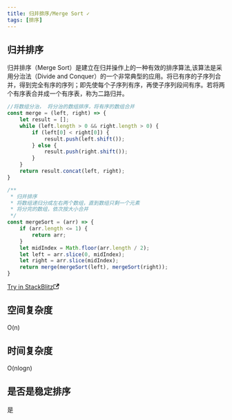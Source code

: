```yaml
---
title: 归并排序/Merge Sort ✓
tags: [排序]
---
```


## 归并排序

归并排序（Merge Sort）是建立在归并操作上的一种有效的排序算法,该算法是采用分治法（Divide and Conquer）的一个非常典型的应用。将已有序的子序列合并，得到完全有序的序列；即先使每个子序列有序，再使子序列段间有序。若将两个有序表合并成一个有序表，称为二路归并。

```js
//将数组分治， 将分治的数组排序，将有序的数组合并
const merge = (left, right) => {
    let result = [];
    while (left.length > 0 && right.length > 0) {
        if (left[0] < right[0]) {
            result.push(left.shift());
        } else {
            result.push(right.shift());
        }
    }
    return result.concat(left, right);
}

/**
 * 归并排序
 * 将数组递归分成左右两个数组，直到数组只剩一个元素
 * 将分完的数组，依次按大小合并
 */
const mergeSort = (arr) => {
    if (arr.length <= 1) {
        return arr;
    }
    let midIndex = Math.floor(arr.length / 2);
    let left = arr.slice(0, midIndex);
    let right = arr.slice(midIndex);
    return merge(mergeSort(left), mergeSort(right));
}
```

<a class="stackblitz" href="https://stackblitz.com/edit/node-wps8mf?file=sort%2Fmerge-sort.js">Try in StackBlitz<svg width="13.5" height="13.5" aria-hidden="true" viewBox="0 0 24 24" class="iconExternalLink_node_modules-@docusaurus-theme-classic-lib-next-theme-IconExternalLink-styles-module"><path fill="currentColor" d="M21 13v10h-21v-19h12v2h-10v15h17v-8h2zm3-12h-10.988l4.035 4-6.977 7.07 2.828 2.828 6.977-7.07 4.125 4.172v-11z"></path></svg></a>

## 空间复杂度

O(n)

## 时间复杂度

O(nlogn)

## 是否是稳定排序

是
